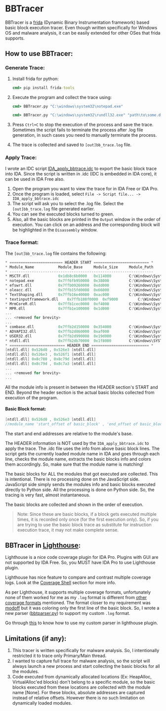 # BBTracer

BBTracer is a [frida](https://frida.re/) (Dynamic Binary Instrumentation framework) based basic block execution tracer. Even though written specifically for Windows OS and malware analysis, it can be easily extended for other OSes that frida supports.

## How to use BBTracer:

### Generate Trace:

1. Install frida for python:

   ```cmd
   cmd> pip install frida-tools
   ```

2. Execute the program and collect the trace using:

   ```cmd
   cmd> BBTracer.py "C:\windows\system32\notepad.exe"
   ```

   ```cmd
   cmd> BBTracer.py "C:\windows\system32\rundll32.exe" "path\to\some.dll",someexport
   ```


3. Press `Ctrl+C` to stop the execution of the process and save the trace. Sometimes the script fails to terminate the process after .log file generation, in such cases you need to manually terminate the process.
3. The trace is collected and saved to `[out]bb_trace.log` file.

### Apply Trace: 

I wrote an IDC script [IDA_apply_bbtrace.idc](IDA_script_to_apply_bbtrace\IDA_apply_bbtrace.idc) to export the basic block trace into IDA. Since the script is written in .idc (IDC is embedded in IDA core), it can be used in IDA Free also.

1. Open the program you want to view the trace for in IDA Free or IDA Pro. 
2. Once the program is loaded, select `File -> Script file... -> IDA_apply_bbtrace.idc`
3. The script will ask you to select the .log file. Select the  `[out]bb_trace.log` file generated earlier.
4. You can see the executed blocks turned to green.
5. Also, all the basic blocks are printed in the `Output` window in the order of execution. You can click on an address and the corresponding block will be highlighted in the `Disassembly` window.

### Trace format:

The `[out]bb_trace.log` file contains the following:

```c
* ======================== HEADER START ========================= *
* Module_Name         	Module_Base 	Module_Size 	Module_Path
* -----------------------------------------------------------------
* MSCTF.dll           	0x1db8c6b0000	0x114000    	C:\Windows\System32\MSCTF.dll
* notepad.exe         	0x7ff6fb950000	0x38000     	C:\Windows\System32\notepad.exe
* efswrt.dll          	0x7ffb09260000	0xdd000     	C:\Windows\System32\efswrt.dll
* oleacc.dll          	0x7ffb15fd0000	0x66000     	C:\Windows\System32\oleacc.dll
* TextShaping.dll     	0x7ffb16e40000	0xac000     	C:\Windows\System32\TextShaping.dll
* textinputframework.dll	0x7ffb188f0000	0xf9000     	C:\Windows\SYSTEM32\textinputframework.dll
* MrmCoreR.dll        	0x7ffb1cec0000	0xf4000     	C:\Windows\System32\MrmCoreR.dll
* MPR.dll             	0x7ffb1e100000	0x1d000     	C:\Windows\System32\MPR.dll
... 
... <removed for brevity>
...
* combase.dll         	0x7ffb2d150000	0x354000    	C:\Windows\System32\combase.dll
* ADVAPI32.dll        	0x7ffb2d860000	0xaf000     	C:\Windows\System32\ADVAPI32.dll
* USER32.dll          	0x7ffb2d990000	0x19d000    	C:\Windows\System32\USER32.dll
* ntdll.dll           	0x7ffb2db70000	0x1f8000    	C:\Windows\SYSTEM32\ntdll.dll
* ========================= HEADER END ========================== *
[ntdll.dll] 0x526d0 , 0x526e3 [ntdll.dll]
[ntdll.dll] 0x526e3 , 0x526f1 [ntdll.dll]
[ntdll.dll] 0x8c780 , 0x8c79d [ntdll.dll]
[ntdll.dll] 0x8c79d , 0x8c7a3 [ntdll.dll]
... 
... <removed for brevity>
...
```

All the module info is present in between the HEADER section's START and END. Beyond the header section is the actual basic blocks collected from execution of the program.

#### Basic Block format:

```c
[ntdll.dll] 0x526d0 , 0x526e3 [ntdll.dll]
//module_name 'start_offset of basic_block' , 'end_offset of basic_block' module_name
```

The start and end addresses are relative to the module's base.

The HEADER information is NOT used by the `IDA_apply_bbtrace.idc` to apply the trace. The .idc file uses the info from above basic block lines. The script gets the currently loaded module name in IDA and goes through each line, checks the module name, extracts the basic blocks info and colors them accordingly. So, make sure that the module name is matching!

The basic blocks for ALL the modules that got executed are collected. This is intentional. There is no processing done on the JavaScript side. JavaScript side simply sends the modules info and basic blocks executed directly to Python side. All the processing is done on Python side. So, the tracing is very fast, almost instantaneous.

The basic blocks are collected and shown in the order of execution.

> Note: Since these are basic blocks, if a block gets executed multiple times, it is recorded only once (for the first execution only). So, if you are trying to use the basic block trace as substitute for instruction execution trace, it may not make complete sense.

## BBTracer in [Lighthouse](https://github.com/gaasedelen/lighthouse):

Lighthouse is a nice code coverage plugin for IDA Pro. Plugins with GUI are not supported by IDA Free. So, you MUST have IDA Pro to use Lighthouse plugin.

Lighthouse has nice feature to compare and contrast multiple coverage logs. Look at the [Coverage Shell](https://github.com/gaasedelen/lighthouse#coverage-shell) section for more info.

As per Lighthouse, it supports multiple coverage formats, unfortunately none of them worked for me as my `.log` format is different from [other coverage formats](https://github.com/gaasedelen/lighthouse/tree/master/coverage#other-coverage-formats) mentioned. The format closer to my requirement was [modoff](https://github.com/gaasedelen/lighthouse/tree/master/coverage#module--offset-modoff) but it was coloring only the first line of the basic block. So, I wrote a new parser ([bbtparser.py](custom_parser_for_lighthouse\bbtparser.py)) to support my custom `.log` format.

Go through [this](custom_parser_for_lighthouse\README.md) to know how to use my custom parser in lighthouse plugin.

## Limitations (if any):

1. This tracer is written specifically for malware analysis. So, I intentionally restricted it to trace only Primary/Main thread.
2. I wanted to capture full trace for malware analysis, so the script will always launch a new process and start collecting the basic blocks for all the modules.
3. Code executed from dynamically allocated locations (Ex: HeapAlloc, VirtualAlloc'ed blocks) don't belong to a specific module, so the basic blocks executed from these locations are collected with the module name [None]. For these blocks, absolute addresses are captured instead of relative offsets. However there is no such limitation on dynamically loaded modules.
